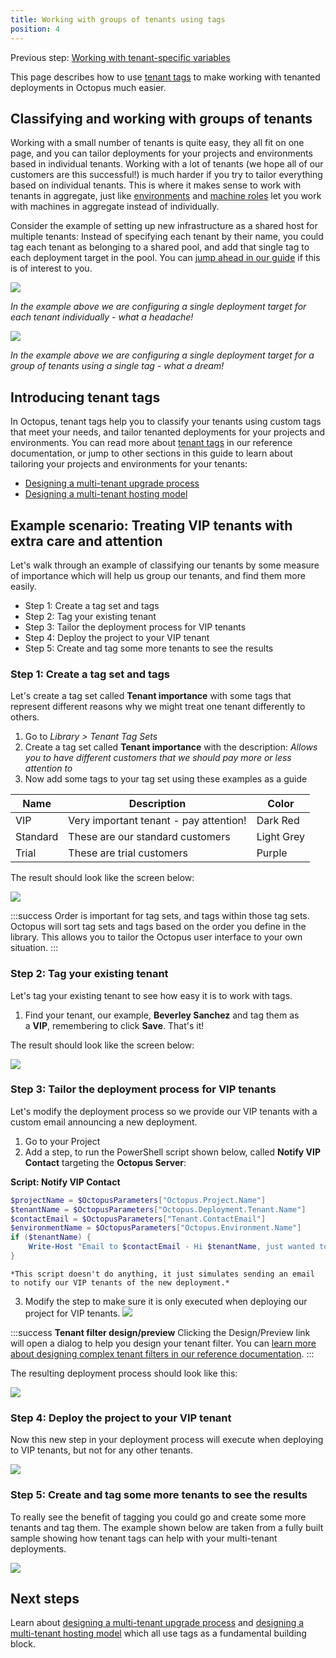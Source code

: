 ```yaml
---
title: Working with groups of tenants using tags
position: 4
---
```



Previous step: [Working with tenant-specific variables](/docs/guides/multi-tenant-deployments/multi-tenant-deployment-guide/working-with-tenant-specific-variables.md)


This page describes how to use [tenant tags](/docs/key-concepts/tenants/tenant-tags.md) to make working with tenanted deployments in Octopus much easier.

## Classifying and working with groups of tenants


Working with a small number of tenants is quite easy, they all fit on one page, and you can tailor deployments for your projects and environments based in individual tenants. Working with a lot of tenants (we hope all of our customers are this successful!) is much harder if you try to tailor everything based on individual tenants. This is where it makes sense to work with tenants in aggregate, just like [environments](/docs/key-concepts/environments.md) and [machine roles](/docs/key-concepts/machine-roles.md) let you work with machines in aggregate instead of individually.


Consider the example of setting up new infrastructure as a shared host for multiple tenants: Instead of specifying each tenant by their name, you could tag each tenant as belonging to a shared pool, and add that single tag to each deployment target in the pool. You can [jump ahead in our guide](/docs/guides/multi-tenant-deployments/multi-tenant-deployment-guide/designing-a-multi-tenant-hosting-model.md) if this is of interest to you.


![](/docs/images/5669428/5865648.png)


*In the example above we are configuring a single deployment target for each tenant individually - what a headache!*


![](/docs/images/5669428/5865647.png)


*In the example above we are configuring a single deployment target for a group of tenants using a single tag - what a dream!*

## Introducing tenant tags


In Octopus, tenant tags help you to classify your tenants using custom tags that meet your needs, and tailor tenanted deployments for your projects and environments. You can read more about [tenant tags](/docs/key-concepts/tenants/tenant-tags.md) in our reference documentation, or jump to other sections in this guide to learn about tailoring your projects and environments for your tenants:

- [Designing a multi-tenant upgrade process](/docs/guides/multi-tenant-deployments/multi-tenant-deployment-guide/designing-a-multi-tenant-upgrade-process.md)
- [Designing a multi-tenant hosting model](/docs/guides/multi-tenant-deployments/multi-tenant-deployment-guide/designing-a-multi-tenant-hosting-model.md)


## Example scenario: Treating VIP tenants with extra care and attention


Let's walk through an example of classifying our tenants by some measure of importance which will help us group our tenants, and find them more easily.


- Step 1: Create a tag set and tags
- Step 2: Tag your existing tenant
- Step 3: Tailor the deployment process for VIP tenants
- Step 4: Deploy the project to your VIP tenant
- Step 5: Create and tag some more tenants to see the results

### Step 1: Create a tag set and tags


Let's create a tag set called **Tenant importance** with some tags that represent different reasons why we might treat one tenant differently to others.

1. Go to *Library > Tenant Tag Sets*
2. Create a tag set called **Tenant importance** with the description:
*Allows you to have different customers that we should pay more or less attention to*
3. Now add some tags to your tag set using these examples as a guide


| Name | Description | Color |
| --- | --- | --- |
| VIP | Very important tenant - pay attention! | Dark Red |
| Standard | These are our standard customers | Light Grey |
| Trial | These are trial customers | Purple |


The result should look like the screen below:


![](/docs/images/5669428/5865650.png)

:::success
Order is important for tag sets, and tags within those tag sets. Octopus will sort tag sets and tags based on the order you define in the library. This allows you to tailor the Octopus user interface to your own situation.
:::

### Step 2: Tag your existing tenant


Let's tag your existing tenant to see how easy it is to work with tags.

1. Find your tenant, our example, **Beverley Sanchez** and tag them as a **VIP**, remembering to click **Save**. That's it!



The result should look like the screen below:


![](/docs/images/5669428/5865653.png)

### Step 3: Tailor the deployment process for VIP tenants


Let's modify the deployment process so we provide our VIP tenants with a custom email announcing a new deployment.

1. Go to your Project
2. Add a step, to run the PowerShell script shown below, called **Notify VIP Contact** targeting the **Octopus Server**:

**Script: Notify VIP Contact**

```powershell
$projectName = $OctopusParameters["Octopus.Project.Name"]
$tenantName = $OctopusParameters["Octopus.Deployment.Tenant.Name"]
$contactEmail = $OctopusParameters["Tenant.ContactEmail"]
$environmentName = $OctopusParameters["Octopus.Environment.Name"]
if ($tenantName) {
    Write-Host "Email to $contactEmail - Hi $tenantName, just wanted to let you know we've upgraded $projectName in your $environmentName environment."
}
```
    *This script doesn't do anything, it just simulates sending an email to notify our VIP tenants of the new deployment.*
3. Modify the step to make sure it is only executed when deploying our project for VIP tenants.
    ![](/docs/images/5669428/5865655.png)





:::success
**Tenant filter design/preview**
Clicking the Design/Preview link will open a dialog to help you design your tenant filter. You can [learn more about designing complex tenant filters in our reference documentation](/docs/key-concepts/tenants/tenant-tags.md).
:::





The resulting deployment process should look like this:


![](/docs/images/5669428/5865656.png)

### Step 4: Deploy the project to your VIP tenant


Now this new step in your deployment process will execute when deploying to VIP tenants, but not for any other tenants.


![](/docs/images/5669428/5865657.png)

### Step 5: Create and tag some more tenants to see the results


To really see the benefit of tagging you could go and create some more tenants and tag them. The example shown below are taken from a fully built sample showing how tenant tags can help with your multi-tenant deployments.


![](/docs/images/5669428/5865698.png)




## Next steps


Learn about [designing a multi-tenant upgrade process](/docs/guides/multi-tenant-deployments/multi-tenant-deployment-guide/designing-a-multi-tenant-upgrade-process.md) and [designing a multi-tenant hosting model](/docs/guides/multi-tenant-deployments/multi-tenant-deployment-guide/designing-a-multi-tenant-hosting-model.md) which all use tags as a fundamental building block.
